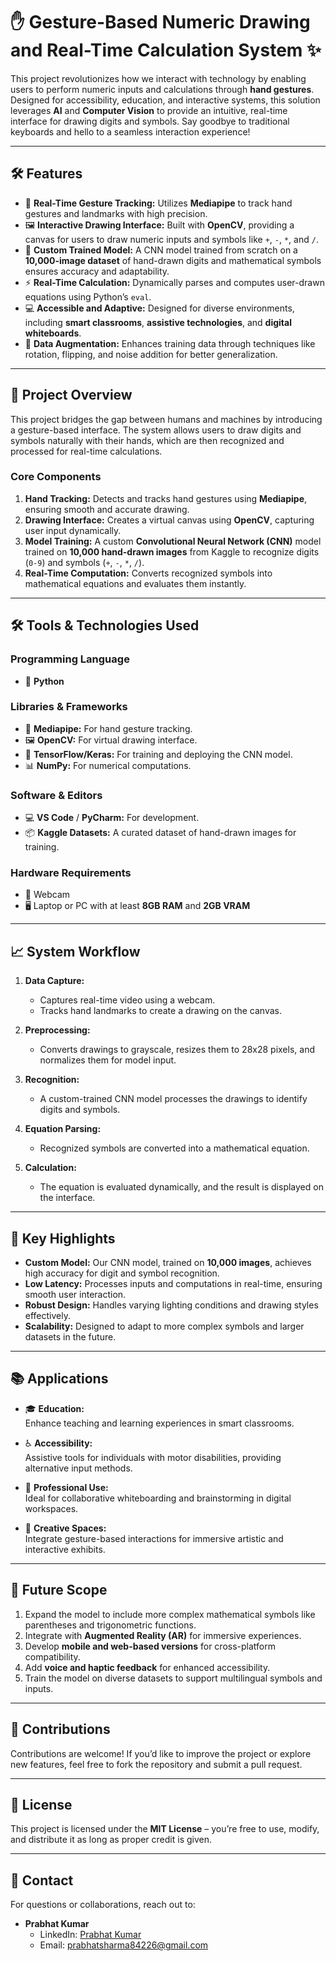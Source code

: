 # ✋ **Gesture-Based Numeric Drawing and Real-Time Calculation System** ✨

This project revolutionizes how we interact with technology by enabling users to perform numeric inputs and calculations through **hand gestures**. Designed for accessibility, education, and interactive systems, this solution leverages **AI** and **Computer Vision** to provide an intuitive, real-time interface for drawing digits and symbols. Say goodbye to traditional keyboards and hello to a seamless interaction experience!

---

## 🛠️ **Features**

- 🎥 **Real-Time Gesture Tracking:** Utilizes **Mediapipe** to track hand gestures and landmarks with high precision.  
- 🖼️ **Interactive Drawing Interface:** Built with **OpenCV**, providing a canvas for users to draw numeric inputs and symbols like `+`, `-`, `*`, and `/`.  
- 🧠 **Custom Trained Model:** A CNN model trained from scratch on a **10,000-image dataset** of hand-drawn digits and mathematical symbols ensures accuracy and adaptability.  
- ⚡ **Real-Time Calculation:** Dynamically parses and computes user-drawn equations using Python’s `eval`.  
- 💻 **Accessible and Adaptive:** Designed for diverse environments, including **smart classrooms**, **assistive technologies**, and **digital whiteboards**.  
- 🔄 **Data Augmentation:** Enhances training data through techniques like rotation, flipping, and noise addition for better generalization.  

---

## 📂 **Project Overview**

This project bridges the gap between humans and machines by introducing a gesture-based interface. The system allows users to draw digits and symbols naturally with their hands, which are then recognized and processed for real-time calculations.  

### **Core Components**  
1. **Hand Tracking:** Detects and tracks hand gestures using **Mediapipe**, ensuring smooth and accurate drawing.  
2. **Drawing Interface:** Creates a virtual canvas using **OpenCV**, capturing user input dynamically.  
3. **Model Training:** A custom **Convolutional Neural Network (CNN)** model trained on **10,000 hand-drawn images** from Kaggle to recognize digits (`0-9`) and symbols (`+`, `-`, `*`, `/`).  
4. **Real-Time Computation:** Converts recognized symbols into mathematical equations and evaluates them instantly.  

---

## 🛠️ **Tools & Technologies Used**

### **Programming Language**  
- 🐍 **Python**  

### **Libraries & Frameworks**  
- 📸 **Mediapipe:** For hand gesture tracking.  
- 🖼️ **OpenCV:** For virtual drawing interface.  
- 🧠 **TensorFlow/Keras:** For training and deploying the CNN model.  
- 📊 **NumPy:** For numerical computations.  

### **Software & Editors**  
- 💻 **VS Code** / **PyCharm:** For development.  
- 📦 **Kaggle Datasets:** A curated dataset of hand-drawn images for training.  

### **Hardware Requirements**  
- 🎥 Webcam  
- 🖥️ Laptop or PC with at least **8GB RAM** and **2GB VRAM**  

---

## 📈 **System Workflow**

1. **Data Capture:**  
   - Captures real-time video using a webcam.  
   - Tracks hand landmarks to create a drawing on the canvas.  

2. **Preprocessing:**  
   - Converts drawings to grayscale, resizes them to 28x28 pixels, and normalizes them for model input.  

3. **Recognition:**  
   - A custom-trained CNN model processes the drawings to identify digits and symbols.  

4. **Equation Parsing:**  
   - Recognized symbols are converted into a mathematical equation.  

5. **Calculation:**  
   - The equation is evaluated dynamically, and the result is displayed on the interface.  

---

## 🔑 **Key Highlights**

- **Custom Model:** Our CNN model, trained on **10,000 images**, achieves high accuracy for digit and symbol recognition.  
- **Low Latency:** Processes inputs and computations in real-time, ensuring smooth user interaction.  
- **Robust Design:** Handles varying lighting conditions and drawing styles effectively.  
- **Scalability:** Designed to adapt to more complex symbols and larger datasets in the future.  

---

## 📚 **Applications**

- 🎓 **Education:**  
  Enhance teaching and learning experiences in smart classrooms.  

- ♿ **Accessibility:**  
  Assistive tools for individuals with motor disabilities, providing alternative input methods.  

- 💼 **Professional Use:**  
  Ideal for collaborative whiteboarding and brainstorming in digital workspaces.  

- 🎨 **Creative Spaces:**  
  Integrate gesture-based interactions for immersive artistic and interactive exhibits.  

---

## 🚀 **Future Scope**

1. Expand the model to include more complex mathematical symbols like parentheses and trigonometric functions.  
2. Integrate with **Augmented Reality (AR)** for immersive experiences.  
3. Develop **mobile and web-based versions** for cross-platform compatibility.  
4. Add **voice and haptic feedback** for enhanced accessibility.  
5. Train the model on diverse datasets to support multilingual symbols and inputs.  

---

## 🤝 **Contributions**

Contributions are welcome! If you’d like to improve the project or explore new features, feel free to fork the repository and submit a pull request.  

---

## 📜 **License**

This project is licensed under the **MIT License** – you’re free to use, modify, and distribute it as long as proper credit is given.  

---

## 📨 **Contact**

For questions or collaborations, reach out to:  
- **Prabhat Kumar**  
  - LinkedIn: [Prabhat Kumar](https://www.linkedin.com/in/prabhat-kumar-1260a5259)  
  - Email: [prabhatsharma84226@gmail.com](mailto:prabhatsharma84226@gmail.com)  
